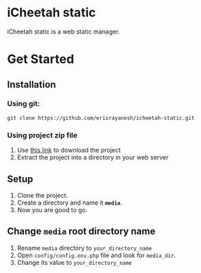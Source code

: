 # iCheetah static
iCheetah static is a web static manager.

# Get Started

## Installation

### Using git:
```
git clone https://github.com/erisrayanesh/icheetah-static.git
```
### Using project zip file
1.	Use [this link](https://github.com/erisrayanesh/icheetah-static/archive/master.zip) to download the project
2.	Extract the project into a directory in your web server

## Setup
1.	Clone the project.
2.	Create a directory and name it **`media`**.
3.	Now you are good to go.	

## Change `media` root directory name
1.	Rename `media` directory to `your_directory_name`
2.	Open `config/config.env.php` file and look for `media_dir`.
3.	Change its value to `your_directory_name`